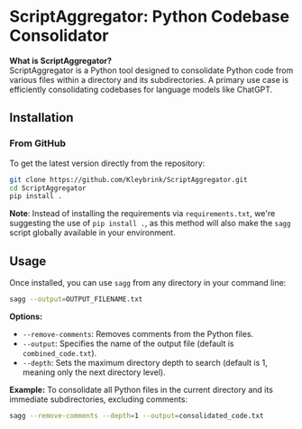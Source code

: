 # ScriptAggregator: Python Codebase Consolidator

**What is ScriptAggregator?**  
ScriptAggregator is a Python tool designed to consolidate Python code from various files within a directory and its subdirectories. A primary use case is efficiently consolidating codebases for language models like ChatGPT.

## Installation

### From GitHub

To get the latest version directly from the repository:

```bash
git clone https://github.com/Kleybrink/ScriptAggregator.git
cd ScriptAggregator
pip install .
```

**Note**: Instead of installing the requirements via `requirements.txt`, we're suggesting the use of `pip install .`, as this method will also make the `sagg` script globally available in your environment.

## Usage

Once installed, you can use `sagg` from any directory in your command line:

```bash
sagg --output=OUTPUT_FILENAME.txt
```

**Options:**  
- `--remove-comments`: Removes comments from the Python files.
- `--output`: Specifies the name of the output file (default is `combined_code.txt`).
- `--depth`: Sets the maximum directory depth to search (default is 1, meaning only the next directory level).

**Example:** To consolidate all Python files in the current directory and its immediate subdirectories, excluding comments:

```bash
sagg --remove-comments --depth=1 --output=consolidated_code.txt
```
